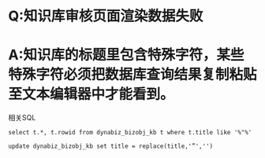 # Q:知识库审核页面渲染数据失败

# A:知识库的标题里包含特殊字符，某些特殊字符必须把数据库查询结果复制粘贴至文本编辑器中才能看到。

相关SQL
```
select t.*, t.rowid from dynabiz_bizobj_kb t where t.title like '%"%'

update dynabiz_bizobj_kb set title = replace(title,'”','') 
```